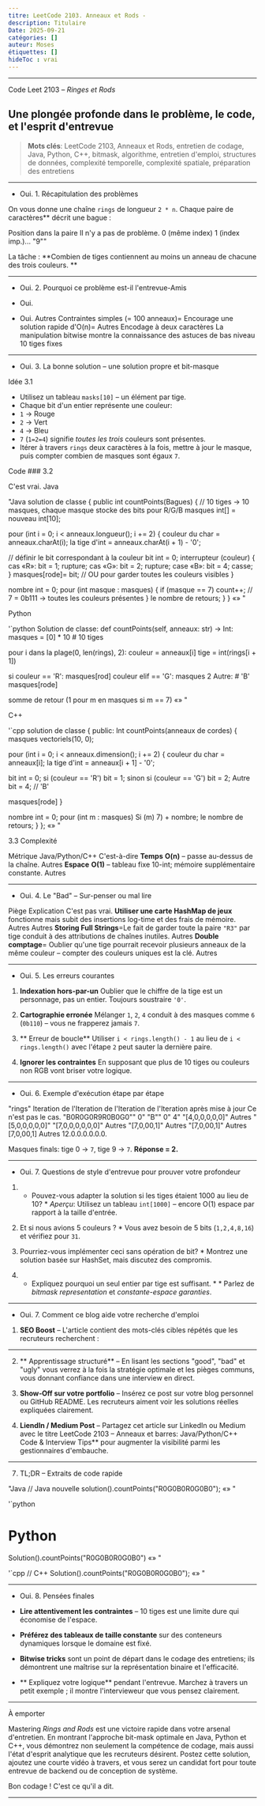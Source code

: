 ```yaml
---
titre: LeetCode 2103. Anneaux et Rods -
description: Titulaire
Date: 2025-09-21
catégories: []
auteur: Moses
étiquettes: []
hideToc : vrai
---
```

---

Code Leet 2103 – *Ringes et Rods*
## Une plongée profonde dans le problème, le code, et l'esprit d'entrevue

> **Mots clés**: LeetCode 2103, Anneaux et Rods, entretien de codage, Java, Python, C++, bitmask, algorithme, entretien d'emploi, structures de données, complexité temporelle, complexité spatiale, préparation des entretiens

---

- Oui. 1. Récapitulation des problèmes

On vous donne une chaîne `rings` de longueur `2 * n`.
Chaque paire de caractères** décrit une bague :

Position dans la paire
Il n'y a pas de problème.
0 (même index)
1 (index imp.)... "9""

La tâche : **Combien de tiges contiennent au moins un anneau de chacune des trois couleurs. **

---

- Oui. 2. Pourquoi ce problème est-il l'entrevue-Amis

- Oui.
- Oui.
Autres Contraintes simples (= 100 anneaux)= Encourage une solution rapide d'O(n)=
Autres Encodage à deux caractères
La manipulation bitwise montre la connaissance des astuces de bas niveau
10 tiges fixes

---

- Oui. 3. La bonne solution – une solution propre et bit-masque

Idée 3.1

- Utilisez un tableau `masks[10]` – un élément par tige.
- Chaque bit d'un entier représente une couleur:
- `1` → Rouge
- `2` → Vert
- `4` → Bleu
- `7` (`1=2=4`) signifie *toutes les trois* couleurs sont présentes.
- Itérer à travers `rings` deux caractères à la fois, mettre à jour le masque, puis compter combien de masques sont égaux `7`.

Code ### 3.2

C'est vrai. Java

"Java
solution de classe {
public int countPoints(Bagues) {
// 10 tiges → 10 masques, chaque masque stocke des bits pour R/G/B
masques int[] = nouveau int[10];

pour (int i = 0; i < anneaux.longueur(); i += 2) {
couleur du char = anneaux.charAt(i);
la tige d'int = anneaux.charAt(i + 1) - '0';

// définir le bit correspondant à la couleur
bit int = 0;
interrupteur (couleur) {
cas «R»: bit = 1; rupture;
cas «G»: bit = 2; rupture;
case «B»: bit = 4; casse;
}
masques[rode]= bit; // OU pour garder toutes les couleurs visibles
}

nombre int = 0;
pour (int masque : masques) {
if (masque == 7) count++; // 7 = 0b111 → toutes les couleurs présentes
}
le nombre de retours;
}
}
«» "

Python

'`python
Solution de classe:
def countPoints(self, anneaux: str) -> Int:
masques = [0] * 10 # 10 tiges

pour i dans la plage(0, len(rings), 2):
couleur = anneaux[i]
tige = int(rings[i + 1])

si couleur == 'R':
masques[rod]
couleur elif == 'G':
masques 2
Autre: # 'B'
masques[rode]

somme de retour (1 pour m en masques si m == 7)
«» "

C++

'`cpp
solution de classe {
public:
Int countPoints(anneaux de cordes) {
masques vectoriels<int>(10, 0);

pour (int i = 0; i < anneaux.dimension(); i += 2) {
couleur du char = anneaux[i];
la tige d'int = anneaux[i + 1] - '0';

bit int = 0;
si (couleur == 'R') bit = 1;
sinon si (couleur == 'G') bit = 2;
Autre bit = 4; // 'B'

masques[rode]
}

nombre int = 0;
pour (int m : masques)
Si (m) 7) + nombre;
le nombre de retours;
}
};
«» "

3.3 Complexité

Métrique Java/Python/C++
C'est-à-dire
**Temps** **O(n)** – passe au-dessus de la chaîne. Autres
**Espace** **O(1)** – tableau fixe 10-int; mémoire supplémentaire constante. Autres

---

- Oui. 4. Le "Bad" – Sur-penser ou mal lire

Piège Explication
C'est pas vrai.
**Utiliser une carte HashMap de jeux** fonctionne mais subit des insertions log-time et des frais de mémoire. Autres
Autres **Storing Full Strings**=Le fait de garder toute la paire `"R3"` par tige conduit à des attributions de chaînes inutiles. Autres
**Double comptage**= Oublier qu'une tige pourrait recevoir plusieurs anneaux de la même couleur – compter des couleurs uniques est la clé. Autres

---

- Oui. 5. Les erreurs courantes

1. **Indexation hors-par-un**
Oublier que le chiffre de la tige est un personnage, pas un entier. Toujours soustraire `'0'`.

2. **Cartographie erronée**
Mélanger `1`, `2`, `4` conduit à des masques comme `6` (`0b110`) – vous ne frapperez jamais `7`.

3. ** Erreur de boucle**
Utiliser `i < rings.length() - 1` au lieu de `i < rings.length()` avec l'étape `2` peut sauter la dernière paire.

4. **Ignorer les contraintes**
En supposant que plus de 10 tiges ou couleurs non RGB vont briser votre logique.

---

- Oui. 6. Exemple d'exécution étape par étape

"rings" Iteration de l'Iteration de l'Iteration de l'Iteration après mise à jour
Ce n'est pas le cas.
"B0R0G0R9R0B0G0"" 0" "B"" 0" 4" "[4,0,0,0,0,0]" Autres
"[5,0,0,0,0,0]"
"[7,0,0,0,0,0,0]" Autres
"[7,0,00,1]" Autres
"[7,0,00,1]" Autres
[7,0,00,1] Autres
12.0.0.0.0.0.0.

Masques finals: tige 0 → `7`, tige 9 → `7`.
**Réponse = 2.**

---

- Oui. 7. Questions de style d'entrevue pour prouver votre profondeur

1. * Pouvez-vous adapter la solution si les tiges étaient 1000 au lieu de 10? *
*Aperçu*: Utilisez un tableau `int[1000]` – encore O(1) espace par rapport à la taille d'entrée.

2. Et si nous avions 5 couleurs ? *
Vous avez besoin de 5 bits (`1,2,4,8,16`) et vérifiez pour `31`.

3. Pourriez-vous implémenter ceci sans opération de bit? *
Montrez une solution basée sur HashSet, mais discutez des compromis.

4. * Expliquez pourquoi un seul entier par tige est suffisant. * *
Parlez de *bitmask representation* et *constante-espace garanties*.

---

- Oui. 7. Comment ce blog aide votre recherche d'emploi

1. **SEO Boost** – L'article contient des mots-clés cibles répétés que les recruteurs recherchent :
****************************************************************************************************************************************************************************************************************************************************************

2. ** Apprentissage structuré** – En lisant les sections "good", "bad" et "ugly" vous verrez à la fois la stratégie optimale et les pièges communs, vous donnant confiance dans une interview en direct.

3. **Show‐Off sur votre portfolio** – Insérez ce post sur votre blog personnel ou GitHub README. Les recruteurs aiment voir les solutions réelles expliquées clairement.

4. **LiendIn / Medium Post** – Partagez cet article sur LinkedIn ou Medium avec le titre LeetCode 2103 – Anneaux et barres: Java/Python/C++ Code & Interview Tips** pour augmenter la visibilité parmi les gestionnaires d'embauche.

---

7. TL;DR – Extraits de code rapide

"Java
// Java
nouvelle solution().countPoints("R0G0B0R0G0B0");
«» "

'`python
# Python
Solution().countPoints("R0G0B0R0G0B0")
«» "

'`cpp
// C++
Solution().countPoints("R0G0B0R0G0B0");
«» "

---

- Oui. 8. Pensées finales

- **Lire attentivement les contraintes** – 10 tiges est une limite dure qui économise de l'espace.
- **Préférez des tableaux de taille constante** sur des conteneurs dynamiques lorsque le domaine est fixé.
- **Bitwise tricks** sont un point de départ dans le codage des entretiens; ils démontrent une maîtrise sur la représentation binaire et l'efficacité.
- ** Expliquez votre logique** pendant l'entrevue. Marchez à travers un petit exemple ; il montre l'intervieweur que vous pensez clairement.

---

À emporter

Mastering *Rings and Rods* est une victoire rapide dans votre arsenal d'entretien. En montrant l'approche bit-mask optimale en Java, Python et C++, vous démontrez non seulement la compétence de codage, mais aussi l'état d'esprit analytique que les recruteurs désirent. Postez cette solution, ajoutez une courte vidéo à travers, et vous serez un candidat fort pour toute entrevue de backend ou de conception de système.

Bon codage ! C'est ce qu'il a dit.

---